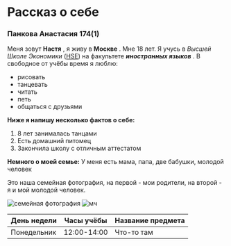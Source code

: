 # Рассказ о себе
### Панкова Анастасия 174(1)
Меня зовут **Настя** , я живу в **Москве** . Мне 18 лет. Я учусь в *Высшей Школе Экономики* ([HSE](https://www.hse.ru/)) на факультете ***иностранных языков*** .
В свободное от учёбы время я люблю:
+ рисовать
+ танцевать
+ читать
+ петь
+ общаться с друзьями

**Ниже я напишу несколько фактов о себе:**
1. 8 лет занималась танцами
2. Есть домашний питомец
3. Закончила школу с отличным аттестатом

**Немного о моей семье:**
У меня есть мама, папа, две бабушки, молодой человек

Это наша семейная фотография, на первой - мои родители, на второй - я и мой молодой человек.

![семейная фотография](https://pp.userapi.com/c841039/v841039659/62170/df3XhEQ39Ns.jpg)
![мч](https://pp.userapi.com/c834104/v834104659/907bc/odbQwFLBOt4.jpg)

| День недели | Часы учёбы | Название предмета |
|-------------|------------|-------------------|
|Понедельник  |12:00-14:00 | Что-то там        |

